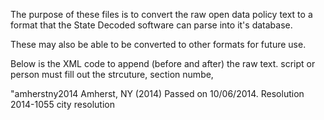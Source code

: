 
The purpose of these files is to convert the raw open data policy text to a format that the State Decoded software can parse into it's database. 

These may also be able to be converted to other formats for future use. 

Below is the XML code to append (before and after) the raw text. script or person must fill out the strcuture, section numbe, 

<!-- PUT JURISDICTION NAME HERE, (city, state, etc)  Ex. Las Vegas, NV -->
<!-- StateDecoded XML Examples
http://docs.statedecoded.com/xml-format.html-->

<?xml version="1.0" encoding="utf-8"?>
<law>
    <structure>
        <unit label="section" identifier="amherstny2014" level="1"></unit>
    </structure>
    <section_number>"amherstny2014</section_number> <!--citystateyear, no spaces-->
    <catch_line>Amherst, NY (2014)</catch_line>
    <text>
<!--insert text of the policy below this line !-->

<history>
    <!-- put resolution/executive order law history in this area. (Adopted on, council votes, date passed etc) --> 
Passed on 10/06/2014. Resolution 2014-1055
</history>
    <!--<metadata></metadata>-->
    <tags>
        <!-- Tag if this juristiction is a city state, etc --> 
        <tag>city</tag>
        <!-- <tag>state</tag> --> 
        <!-- <tag>county</tag> -->
        <!-- <tag>executive order</tag> --> 
        <tag>resolution</tag>
    </tags>
    </text>
</law>